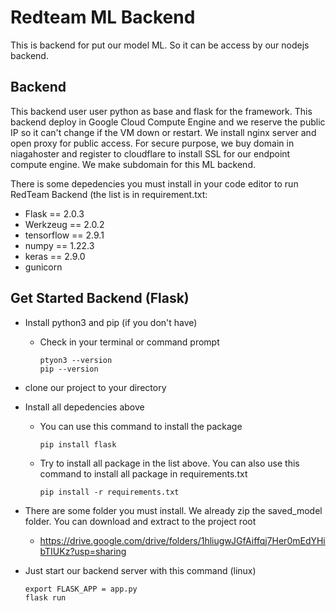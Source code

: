 # Redteam ML Backend

This is backend for put our model ML. So it can be access by our nodejs backend. 

## Backend
  This backend user user python as base and flask for the framework. This backend deploy in Google Cloud Compute Engine and we reserve the public IP so it can't change if the VM down or restart. We install nginx server and open proxy for public access. For secure purpose, we buy domain in niagahoster and register to cloudflare to install SSL for our endpoint compute engine. We make subdomain for this ML backend.
  
There is some depedencies you must install in your code editor to run RedTeam Backend (the list is in requirement.txt:
 - Flask == 2.0.3
 - Werkzeug == 2.0.2
 - tensorflow == 2.9.1
 - numpy == 1.22.3
 - keras == 2.9.0
 - gunicorn

## Get Started Backend (Flask)
- Install python3 and pip (if you don't have)
  - Check in your terminal or command prompt
    ```
    ptyon3 --version
    pip --version
    ```
- clone our project to your directory
- Install all depedencies above
  - You can use this command to install the package
    ```
    pip install flask
    ```
  - Try to install all package in the list above. You can also use this command to install all package in requirements.txt
    ```
    pip install -r requirements.txt
    ```
- There are some folder you must install. We already zip the saved_model folder. You can download and extract to the project root
  - https://drive.google.com/drive/folders/1hliugwJGfAiffqj7Her0mEdYHibTIUKz?usp=sharing 

- Just start our backend server with this command (linux)
  ```
  export FLASK_APP = app.py
  flask run
  ```

